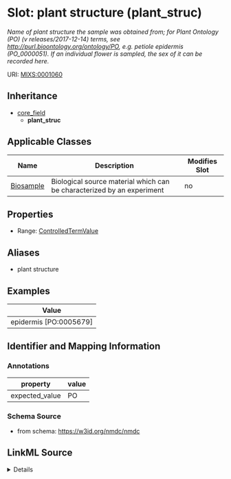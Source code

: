 # Slot: plant structure (plant_struc)


_Name of plant structure the sample was obtained from; for Plant Ontology (PO) (v releases/2017-12-14) terms, see http://purl.bioontology.org/ontology/PO, e.g. petiole epidermis (PO_0000051). If an individual flower is sampled, the sex of it can be recorded here._



URI: [MIXS:0001060](https://w3id.org/mixs/0001060)




## Inheritance

* [core_field](core_field.md)
    * **plant_struc**





## Applicable Classes

| Name | Description | Modifies Slot |
| --- | --- | --- |
[Biosample](Biosample.md) | Biological source material which can be characterized by an experiment |  no  |







## Properties

* Range: [ControlledTermValue](ControlledTermValue.md)



## Aliases


* plant structure




## Examples

| Value |
| --- |
| epidermis [PO:0005679] |

## Identifier and Mapping Information





### Annotations

| property | value |
| --- | --- |
| expected_value | PO || occurrence | 1 |



### Schema Source


* from schema: https://w3id.org/nmdc/nmdc




## LinkML Source

<details>
```yaml
name: plant_struc
annotations:
  expected_value:
    tag: expected_value
    value: PO
  occurrence:
    tag: occurrence
    value: '1'
description: Name of plant structure the sample was obtained from; for Plant Ontology
  (PO) (v releases/2017-12-14) terms, see http://purl.bioontology.org/ontology/PO,
  e.g. petiole epidermis (PO_0000051). If an individual flower is sampled, the sex
  of it can be recorded here.
title: plant structure
examples:
- value: epidermis [PO:0005679]
from_schema: https://w3id.org/nmdc/nmdc
aliases:
- plant structure
rank: 1000
is_a: core field
string_serialization: '{termLabel} {[termID]}'
slot_uri: MIXS:0001060
multivalued: false
alias: plant_struc
domain_of:
- Biosample
range: ControlledTermValue

```
</details>